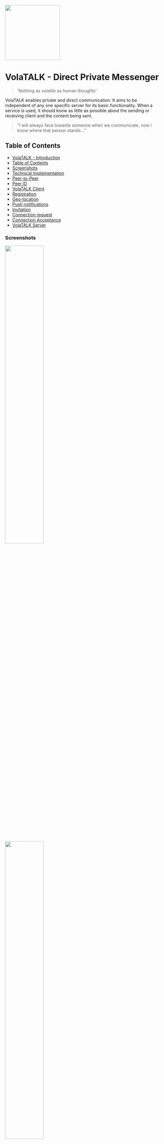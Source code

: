 <img src="https://github.com/bosskabouter/volatalk/blob/162accd60808545d7a7227e8fe3f8b2e47a49477/logo/volatalk-logo-color-v1.png" width="180px"/>

# VolaTALK - Direct Private Messenger

> 'Nothing as volatile as human thoughts'

VolaTALK enables private and direct communication. It aims to be independent of any one specific server for its basic functionality. When a service is used, it should know as little as possible about the sending or receiving client and the content being sent.

> "I will always face towards someone when we communicate, now I know where that person stands..."

## Table of Contents

- [VolaTALK - Introduction](#volatalk---direct-messenger)
- [Table of Contents](#table-of-contents)
- [Screenshots](#screenshots)
- [Technical Implementation](#technical-implementation)
- [Peer-to-Peer](#peer-to-peer)
- [Peer ID](#peer-id)
- [VolaTALK Client](#volatalk-client)
- [Registration](#registration)
- [Geo-location](#geo-location)
- [Push notifications](#push-notifications)
- [Invitation](#invitation)
- [Connection request](#connection-request)
- [Connection Acceptance](#connection-acceptance)
- [VolaTALK Server](#volatalk-server)

### Screenshots

<img src="https://github.com/bosskabouter/volatalk/blob/44db4f7c438258ccbdd35e5c5f30f3b07b4df637/client/public/screenshots/Messages.png" width="50%"/>

<img src="https://github.com/bosskabouter/volatalk/blob/44db4f7c438258ccbdd35e5c5f30f3b07b4df637/client/public/screenshots/contacts.png" width="50%"/>

## Technical Implementation

VolaTALK describes a way for browsers to establish a trusted connection between peer-to-peer clients while not relying on a single server for it's main function.

### Peer-to-Peer

Once a Peer found another Peer, no other servers are needed for their communication during the existence of their WebRTC session.

In order to find each other and establish these sessions, peers register on a [WebRTC Signaling server](https://webrtc.org/). PeerJS (https://peerjs.com/) is a reference implementation server and can be installed anywhere. They also offer the default instance https://0.peerjs.com/.

The Signaling server used in VolaTALK client is available on https://peer.pm:999. Currently the client does not allow the user to choose between available signaling servers. See [VolaTALK Server](#volatalk-server) for more information.

#### Peer ID

A VolaTALK peer registers to a Signaling server with a Base58 encoded public key exponent of the ECDSA SHA-384 JSON WebKey.

Peer IDs are shared between users in 'copy-and-paste' invites. The application includes a QR generator and reader to facilitate the exchange of trusted invites.

The private key is stored in a Dexie encrypted IndexedDB.

TODO: Create a Mnemonic BIP39 private key (12 word recovery phrase) and display in Account Setup for easy account recovery. Contacts or messages would not be recovered but once a contact comes back online his address will reveal again and connection can be reestablished. That's like a recoverable phone number.

### VolaTALK Client

A Progressive Web App as reference of the VolaTALK protocol, bootstrapped with [Create React App](https://github.com/facebookincubator/create-react-app) using the the `pwa-starter` template.

TODO: An Angular reference implementation, possibly trying out cloud storage https://Back4App.com.

#### Registration

A user can register by simply accepting Anonymous as its nickname. A default avatar (thanks http://thispersondosnotexist.com) is loaded but will appear for every contact differently (no CORS - no fetch).

A user can save a base64 encoded image into his profile. The picture is downsized because it is send on very connection request within the connection metadata.

##### Geo-location

The application permits "Follow Me" functionality. Users who both opt-in are able to see their own and other's estimated physical location, distance and bearing from each other, alongside local and remote weather conditions (thanks https://openweathermap.org/). By having several contacts using this feature the request information send to this service will render useless for identification/location tracking purposes. 
TODO: A future version allows this visibility to certain contacts only.

#### Push notifications

Allows users to receive messages through Push notification API of the browser. The Push subscription registered in the service worker is saved in user's profile and send out to accepted contacts. A contact, trying to send a message while user is offline, will send user's subscription to the Push Server together with a payload. The payload is the message encrypted with the public key of the receiver. The push server does not know the ID of the receiver so cannot decrypt. It just received a URL (subscription endpoint) to resend the encrypted payload to.

TODO: Drawing here

The client uses it's own peer ID as secret key to unencrypt any message it receives through push notifications. Not so secret, but since the Push Server does not know who is the receiver (only who is the sender) it cannot decrypt the message. The Browser's Push Provider does not know the user's peerid so they cannot decypher either.

TODO: encrypt user's subscription endpoint with a secret shared only between the user and the pushserver responsible for sending the push request (possibly using the same connection token for PeerServer authentication). Other contacts do not need to know the user's endpoint, just give them a cypher which the pushserver knows how to handle.

#### Invitation

Users can invite others by sharing an invitation. This invite is a URL pointing to the origin of the location where the sender installed the PWA from (https://volatalk.org), concatenated (?) with the following parameters;

1. f - The Peer ID of the sender
2. k - An additional invitation text
3. s - The signature based on (1 + 2), signed with sender’s private key

A signed invitation prevents people from creating invites in name of someone else. Only the user can create a signed invite. Others can however resend an invitation the user sent out earlier, or try to establish a connection to an otherwise known Peer ID.

The URL can be shown and read with the QR Show/Read functionality.

TODO: Rethink invite idea. Why not share Peer ID directly. You can always block someone.

#### Connection request

When a peer requests a connection to another peer, a signature is sent in the connection metadata, containing Peer ID of the receiver and is signed with the private key of the requester. The receiver uses the requester Peer ID to verify the signature before the connection is accepted.

### Connection Acceptance

As long as the contact is not accepted, or declined later on, no connection will be permitted. Once a connection is permitted, all up-to-date user metadata `IContactResume` is syncronized between the two contacts and data can be send and A/V calls established.

## VolaTALK Server

VolaTALK Server runs on NodeJS and three main packages deliver basic services needed for VolaTALK clients;

1. a static HTTPS Express Server with SPDY, Cors and compression capabilities. The Client PWA can be installed from any location, no reference to static content on https://volatalk.org.
2. a PeerJS server instance (https://peer.pm:999). VolaTALK's PeerServer will extend the default PeerServer to guarantee authenticity of the connected clients by validating a signature in the connection token. Not yet implemented. Depends on BIP39 key.
3. a Web-PUSH API responding to posts for push messages (https://peered.me:432/push). Push Payload is encrypted by the sender and can only be decoded by receiver. Neither this Push Server nor the Browser Notification provider (endpoint) are able to read this content. Requests with too large `content-length` in their post request header (max 4Kb.) receive `HTTP status 507`. The body of the request contains the subscription endpoint and the encrypted payload. The server passes the endpoint and the payload on to the WebPush API (https://github.com/web-push-libs/web-push).

TODO: Investigate possibility create a VAPI keypair for each client subscription, so that VAPID public key isn't a global static and pertains only to the given client. This Vapid Keypair should however be generated on the Push Server, so clients registering for push notifications should request their Vapid Key pair from the Server.

## License

This project is licensed under the MIT License.

